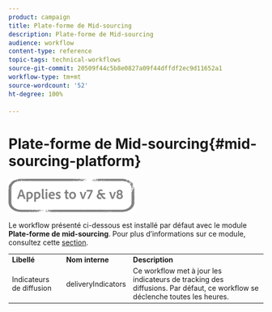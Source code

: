 ```yaml
---
product: campaign
title: Plate-forme de Mid-sourcing
description: Plate-forme de Mid-sourcing
audience: workflow
content-type: reference
topic-tags: technical-workflows
source-git-commit: 20509f44c5b8e0827a09f44dffdf2ec9d11652a1
workflow-type: tm+mt
source-wordcount: '52'
ht-degree: 100%

---
```



# Plate-forme de Mid-sourcing{#mid-sourcing-platform}

![](../../assets/common.svg)

Le workflow présenté ci-dessous est installé par défaut avec le module **Plate-forme de mid-sourcing**. Pour plus d’informations sur ce module, consultez cette [section](../../installation/using/mid-sourcing-deployment.md).

<table> 
 <tbody> 
  <tr> 
   <td> <strong>Libellé</strong><br /> </td> 
   <td> <strong>Nom interne</strong><br /> </td> 
   <td> <strong>Description</strong><br /> </td> 
  </tr> 
  <tr> 
   <td> <span class="uicontrol">Indicateurs de diffusion</span> <br /> </td> 
   <td> <span class="uicontrol">deliveryIndicators</span> <br /> </td> 
   <td> Ce workflow met à jour les indicateurs de tracking des diffusions. Par défaut, ce workflow se déclenche toutes les heures.<br /> </td> 
  </tr> 
 </tbody> 
</table>

